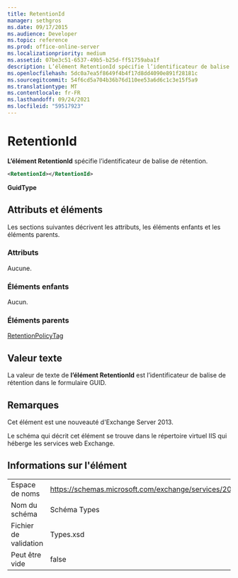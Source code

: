 ```yaml
---
title: RetentionId
manager: sethgros
ms.date: 09/17/2015
ms.audience: Developer
ms.topic: reference
ms.prod: office-online-server
ms.localizationpriority: medium
ms.assetid: 07be3c51-6537-49b5-b25d-ff51759aba1f
description: L’élément RetentionId spécifie l’identificateur de balise de rétention.
ms.openlocfilehash: 5dc0a7ea5f8649f4b4f17d8dd4090e891f28181c
ms.sourcegitcommit: 54f6cd5a704b36b76d110ee53a6d6c1c3e15f5a9
ms.translationtype: MT
ms.contentlocale: fr-FR
ms.lasthandoff: 09/24/2021
ms.locfileid: "59517923"
---
```

# <a name="retentionid"></a>RetentionId

**L’élément RetentionId** spécifie l’identificateur de balise de rétention. 
  
```XML
<RetentionId></RetentionId>
```

 **GuidType**
## <a name="attributes-and-elements"></a>Attributs et éléments

Les sections suivantes décrivent les attributs, les éléments enfants et les éléments parents.
  
### <a name="attributes"></a>Attributs

Aucune.
  
### <a name="child-elements"></a>Éléments enfants

Aucun.
  
### <a name="parent-elements"></a>Éléments parents

[RetentionPolicyTag](retentionpolicytag.md)
  
## <a name="text-value"></a>Valeur texte

La valeur de texte de **l’élément RetentionId** est l’identificateur de balise de rétention dans le formulaire GUID. 
  
## <a name="remarks"></a>Remarques

Cet élément est une nouveauté d'Exchange Server 2013.
  
Le schéma qui décrit cet élément se trouve dans le répertoire virtuel IIS qui héberge les services web Exchange.
  
## <a name="element-information"></a>Informations sur l'élément

|||
|:-----|:-----|
|Espace de noms  <br/> |https://schemas.microsoft.com/exchange/services/2006/types  <br/> |
|Nom du schéma  <br/> |Schéma Types  <br/> |
|Fichier de validation  <br/> |Types.xsd  <br/> |
|Peut être vide  <br/> |false  <br/> |
   

